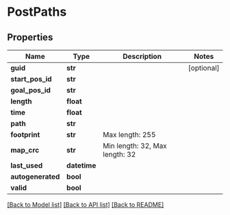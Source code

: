 # PostPaths

## Properties
Name | Type | Description | Notes
------------ | ------------- | ------------- | -------------
**guid** | **str** |  | [optional] 
**start_pos_id** | **str** |  | 
**goal_pos_id** | **str** |  | 
**length** | **float** |  | 
**time** | **float** |  | 
**path** | **str** |  | 
**footprint** | **str** | Max length: 255 | 
**map_crc** | **str** | Min length: 32, Max length: 32 | 
**last_used** | **datetime** |  | 
**autogenerated** | **bool** |  | 
**valid** | **bool** |  | 

[[Back to Model list]](../README.md#documentation-for-models) [[Back to API list]](../README.md#documentation-for-api-endpoints) [[Back to README]](../README.md)


